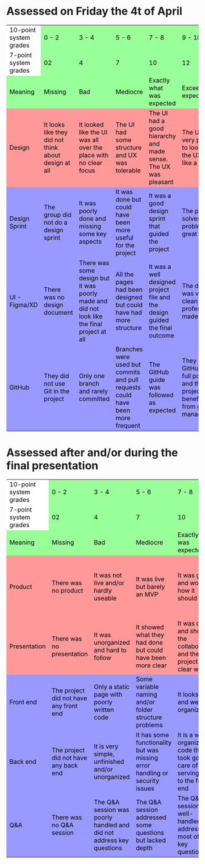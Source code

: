 <h1>Assessed on Friday the 4t of April </h1>
<table style="color: #000000">
  <tr>
   <td  style="background-color: #FFFFFF">10-point system grades
   </td>
   <td style="background-color: #99FF99">0 - 2
   </td>
   <td style="background-color: #99FF99">3 - 4
   </td>
   <td style="background-color: #99FF99">5 - 6
   </td>
   <td style="background-color: #99FF99">7 - 8
   </td>
   <td style="background-color: #99FF99">9 - 10
   </td>
  </tr>
  <tr>
   <td  style="background-color: #FFFFFF">7-point system grades
   </td>
   <td style="background-color: #99FF99">02
   </td>
   <td style="background-color: #99FF99">4
   </td>
   <td style="background-color: #99FF99">7
   </td>
   <td style="background-color: #99FF99">10
   </td>
   <td style="background-color: #99FF99">12
   </td>
  </tr>
  <tr style="background-color: #99FF99">
   <td>Meaning
   </td>
   <td>Missing
   </td>
   <td>Bad
   </td>
   <td>Mediocre
   </td>
   <td>Exactly what was expected
   </td>
   <td>Exceeding expectations
   </td>
  </tr>
  <tr style="background-color: #FF9999">
   <td>Design
   </td>
   <td>It looks like they did not think about design at all
   </td>
   <td>It looked like the UI was all over the place with no clear focus
   </td>
   <td>The UI had some structure and UX was tolerable
   </td>
   <td>The UI had a good hierarchy and made sense. The UX was pleasant
   </td>
   <td>The UI was very pleasant to look at and the UX was like a dream
   </td>
  </tr>

  <tr style="background-color: #9999FF">
   <td>Design Sprint
   </td>
   <td>The group did not do a design sprint
   </td>
   <td>It was poorly done and missing some key aspects
   </td>
   <td>It was done but could have been more useful for the project
   </td>
   <td>It was a good design sprint that guided the project
   </td>
   <td>The project solves a real problem with great UX
   </td>
  </tr>

  <tr style="background-color: #9999FF">
   <td>UI - Figma/XD
   </td>
   <td>There was no design document
   </td>
   <td>There was some design but it was poorly made and did not look like the final project at all
   </td>
   <td>All the pages had been designed but could have had more structure
   </td>
   <td>It was a well designed project file and the design guided the final outcome
   </td>
   <td>The design was very clean and professionally made
   </td>
  </tr>

  <tr style="background-color: #9999FF">
   <td>GitHub
   </td>
   <td>They did not use Git in the project
   </td>
   <td>Only one branch and rarely committed
   </td>
   <td>Branches were used but commits and pull requests could have been more frequent
   </td>
   <td>The GitHub guide was followed as expected
   </td>
   <td>They used GitHub to its full potential and the project benefited from great management
   </td>
  </tr>
</table>

<h1>Assessed after and/or during the final presentation</h1>

<table style="color: #000000">
  <tr>
   <td  style="background-color: #FFFFFF">10-point system grades
   </td>
   <td style="background-color: #99FF99">0 - 2
   </td>
   <td style="background-color: #99FF99">3 - 4
   </td>
   <td style="background-color: #99FF99">5 - 6
   </td>
   <td style="background-color: #99FF99">7 - 8
   </td>
   <td style="background-color: #99FF99">9 - 10
   </td>
  </tr>
  <tr>
   <td  style="background-color: #FFFFFF">7-point system grades
   </td>
   <td style="background-color: #99FF99">02
   </td>
   <td style="background-color: #99FF99">4
   </td>
   <td style="background-color: #99FF99">7
   </td>
   <td style="background-color: #99FF99">10
   </td>
   <td style="background-color: #99FF99">12
   </td>
  </tr>
  <tr style="background-color: #99FF99">
   <td>Meaning
   </td>
   <td>Missing
   </td>
   <td>Bad
   </td>
   <td>Mediocre
   </td>
   <td>Exactly what was expected
   </td>
   <td>Exceeding expectations
   </td>
  </tr>

  <tr style="background-color: #FF9999">
   <td>Product
   </td>
   <td>There was no product
   </td>
   <td>It was not live and/or hardly useable
   </td>
   <td>It was live but barely an MVP
   </td>
   <td>It was good and worked how it should
   </td>
   <td>It was a amazing to see how much they had accomplished in this time frame
   </td>
  </tr>

  <tr style="background-color: #FF9999">
   <td>Presentation
   </td>
   <td>There was no presentation
   </td>
   <td>It was unorganized and hard to follow
   </td>
   <td>It showed what they had done but could have been more clear
   </td>
   <td>It was clear and showed the collaboration and the project in a clear way
   </td>
   <td>It was an exceptional presentation that kept me focused the whole time
   </td>
  </tr>

  <tr style="background-color: #9999FF">
   <td>Front end
   </td>
   <td>The project did not have any front end
   </td>
   <td>Only a static page with poorly written code
   </td>
   <td>Some variable naming and/or folder structure problems
   </td>
   <td>It looks good and well organized
   </td>
   <td>It was surprisingly well organized, documented and readable
   </td>
  </tr>

  <tr style="background-color: #9999FF">
   <td>Back end
   </td>
   <td>The project did not have any back end
   </td>
   <td>It is very simple, unfinished and/or unorganized
   </td>
   <td>It has some functionality but was missing error handling or security issues
   </td>
   <td>It is a well organized code that took good care of serving data to the front end
   </td>
   <td>It is extremely well written, secure and the errors are well handled
   </td>
  </tr>

  <tr style="background-color: #9999FF">
     <td>Q&A
     </td>
     <td>There was no Q&A session
     </td>
     <td>The Q&A session was poorly handled and did not address key questions
     </td>
     <td>The Q&A session addressed some questions but lacked depth
     </td>
     <td>The Q&A session was well-handled and addressed most of the key questions
     </td>
     <td>The Q&A session was exceptional, addressing all key questions thoroughly and engaging the audience
     </td>
  </tr>
</table>
